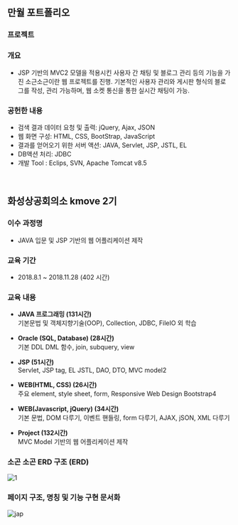 ## 만월 포트폴리오

### 프로젝트

### 개요
* JSP 기반의 MVC2 모델을 적용시킨 사용자 간 채팅 및 블로그 관리 등의 기능을 가진 소근소근이란 웹 프로젝트를 진행. 기본적인 사용자 관리와 게시판 형식의 블로그를 작성, 관리 가능하며, 웹 소켓 통신을 통한 실시간 채팅이 가능.

### 공헌한 내용
* 검색 결과 데이터 요청 및 출력: jQuery, Ajax, JSON
* 웹 화면 구성: HTML, CSS, BootStrap, JavaScript
* 결과를 얻어오기 위한 서버 액션: JAVA, Servlet, JSP, JSTL, EL
* DB액션 처리: JDBC
* 개발 Tool : Eclips, SVN, Apache Tomcat v8.5
<br>


## 화성상공회의소 kmove 2기

### 이수 과정명
*  JAVA 입문 및 JSP 기반의 웹 어플리케이션 제작

### 교육 기간
* 2018.8.1  ~ 2018.11.28 (402 시간)

### 교육 내용
- **JAVA 프로그래밍 (131시간)**<br>
  기본문법 및 객체지향기술(OOP), Collection, JDBC, FileIO 외 학습
  
- **Oracle (SQL, Database) (28시간)**<br>
  기본 DDL DML 함수, join, subquery, view
  
- **JSP (51시간)**<br>
  Servlet, JSP tag, EL JSTL, DAO, DTO, MVC model2
  
- **WEB(HTML, CSS) (26시간)**<br>
  주요 element, style sheet, form, Responsive Web Design Bootstrap4
  
- **WEB(Javascript, jQuery) (34시간)**<br>
  기본 문법, DOM 다루기, 이벤트 핸들링, form 다루기, AJAX, jSON, XML 다루기
  
- **Project (132시간)**<br>
  MVC Model 기반의 웹 어플리케이션 제작

### 소곤 소곤 ERD 구조 (ERD)
![1](https://user-images.githubusercontent.com/15084307/49595159-c0485800-f9ba-11e8-9837-35e277f37e6f.png)

### 페이지 구조, 명칭 및 기능 구현 문서화
![jap](https://cloud.githubusercontent.com/assets/25098075/23934899/bbd5aa64-098b-11e7-867f-f5ae5ab91fcb.jpg)
